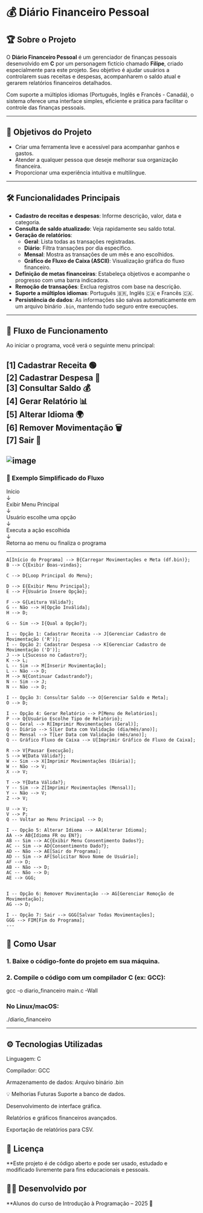 # 💰 Diário Financeiro Pessoal

## 🏆 Sobre o Projeto

O **Diário Financeiro Pessoal** é um gerenciador de finanças pessoais desenvolvido em **C** por um personagem fictício chamado **Filipe**, criado especialmente para este projeto. Seu objetivo é ajudar usuários a controlarem suas receitas e despesas, acompanharem o saldo atual e gerarem relatórios financeiros detalhados.  

Com suporte a múltiplos idiomas (Português, Inglês e Francês - Canadá), o sistema oferece uma interface simples, eficiente e prática para facilitar o controle das finanças pessoais.

---

## 🎯 Objetivos do Projeto

- Criar uma ferramenta leve e acessível para acompanhar ganhos e gastos.
- Atender a qualquer pessoa que deseje melhorar sua organização financeira.
- Proporcionar uma experiência intuitiva e multilíngue.

---

## 🛠 Funcionalidades Principais

- **Cadastro de receitas e despesas**: Informe descrição, valor, data e categoria.
- **Consulta de saldo atualizado**: Veja rapidamente seu saldo total.
- **Geração de relatórios**:
  - **Geral**: Lista todas as transações registradas.
  - **Diário**: Filtra transações por dia específico.
  - **Mensal**: Mostra as transações de um mês e ano escolhidos.
  - **Gráfico de Fluxo de Caixa (ASCII)**: Visualização gráfica do fluxo financeiro.
- **Definição de metas financeiras**: Estabeleça objetivos e acompanhe o progresso com uma barra indicadora.
- **Remoção de transações**: Exclua registros com base na descrição.
- **Suporte a múltiplos idiomas**: Português 🇧🇷, Inglês 🇨🇦 e Francês 🇨🇦.
- **Persistência de dados**: As informações são salvas automaticamente em um arquivo binário `.bin`, mantendo tudo seguro entre execuções.

---

## 📜 Fluxo de Funcionamento

Ao iniciar o programa, você verá o seguinte menu principal:

[1] Cadastrar Receita 🟢  
[2] Cadastrar Despesa 🔴  
[3] Consultar Saldo 💰  
[4] Gerar Relatório 📊  
[5] Alterar Idioma 🌍  
[6] Remover Movimentação 🗑️  
[7] Sair 🚪  
---
![image](https://github.com/user-attachments/assets/4a6489c8-f66a-4617-bdac-ee3ff53538aa)
---
### 📌 Exemplo Simplificado do Fluxo

Início  
  ↓  
Exibir Menu Principal  
  ↓  
Usuário escolhe uma opção  
  ↓  
Executa a ação escolhida  
  ↓  
Retorna ao menu ou finaliza o programa  

---
    A[Início do Programa] --> B{Carregar Movimentações e Meta (df.bin)};
    B --> C{Exibir Boas-vindas};

    C --> D{Loop Principal do Menu};

    D --> E{Exibir Menu Principal};
    E --> F{Usuário Insere Opção};

    F --> G{Leitura Válida?};
    G -- Não --> H[Opção Inválida];
    H --> D;

    G -- Sim --> I{Qual a Opção?};

    I -- Opção 1: Cadastrar Receita --> J[Gerenciar Cadastro de Movimentação ('R')];
    I -- Opção 2: Cadastrar Despesa --> K[Gerenciar Cadastro de Movimentação ('D')];
    J --> L{Sucesso no Cadastro?};
    K --> L;
    L -- Sim --> M[Inserir Movimentação];
    L -- Não --> D;
    M --> N{Continuar Cadastrando?};
    N -- Sim --> J;
    N -- Não --> D;

    I -- Opção 3: Consultar Saldo --> O[Gerenciar Saldo e Meta];
    O --> D;

    I -- Opção 4: Gerar Relatório --> P[Menu de Relatórios];
    P --> Q{Usuário Escolhe Tipo de Relatório};
    Q -- Geral --> R[Imprimir Movimentações (Geral)];
    Q -- Diário --> S[Ler Data com Validação (dia/mês/ano)];
    Q -- Mensal --> T[Ler Data com Validação (mês/ano)];
    Q -- Gráfico Fluxo de Caixa --> U[Imprimir Gráfico de Fluxo de Caixa];

    R --> V[Pausar Execução];
    S --> W{Data Válida?};
    W -- Sim --> X[Imprimir Movimentações (Diária)];
    W -- Não --> V;
    X --> V;

    T --> Y{Data Válida?};
    Y -- Sim --> Z[Imprimir Movimentações (Mensal)];
    Y -- Não --> V;
    Z --> V;

    U --> V;
    V --> P;
    Q -- Voltar ao Menu Principal --> D;

    I -- Opção 5: Alterar Idioma --> AA[Alterar Idioma];
    AA --> AB{Idioma FR ou EN?};
    AB -- Sim --> AC{Exibir Menu Consentimento Dados?};
    AC -- Sim --> AD{Consentimento Dado?};
    AD -- Não --> AE[Sair do Programa];
    AD -- Sim --> AF[Solicitar Novo Nome de Usuário];
    AF --> D;
    AB -- Não --> D;
    AC -- Não --> D;
    AE --> GGG;


    I -- Opção 6: Remover Movimentação --> AG[Gerenciar Remoção de Movimentação];
    AG --> D;

    I -- Opção 7: Sair --> GGG[Salvar Todas Movimentações];
    GGG --> FIM[Fim do Programa];
    ---

## 🚀 Como Usar

### 1. Baixe o código-fonte do projeto em sua máquina.

### 2. Compile o código com um compilador C (ex: GCC):

gcc -o diario_financeiro main.c -Wall

### No Linux/macOS:
./diario_financeiro

---
## ⚙️ Tecnologias Utilizadas
Linguagem: C

Compilador: GCC

Armazenamento de dados: Arquivo binário .bin

💡 Melhorias Futuras
Suporte a banco de dados.

Desenvolvimento de interface gráfica.

Relatórios e gráficos financeiros avançados.

Exportação de relatórios para CSV.

## 📜 Licença
**Este projeto é de código aberto e pode ser usado, estudado e modificado livremente para fins educacionais e pessoais.

## 👨‍💻 Desenvolvido por
**Alunos do curso de Introdução à Programação – 2025 🚀
